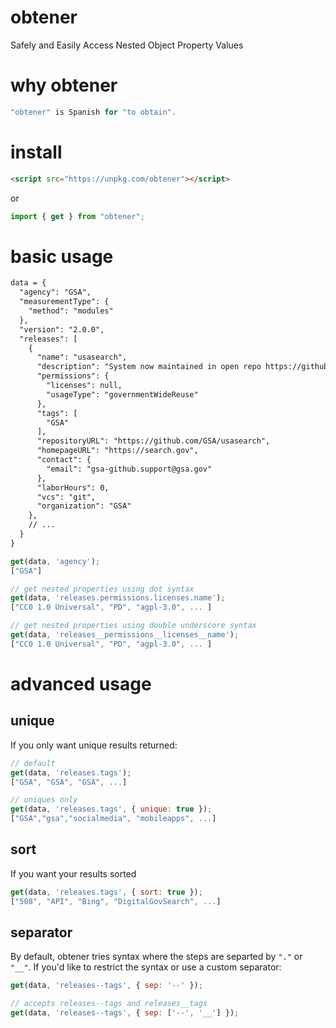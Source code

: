# obtener
Safely and Easily Access Nested Object Property Values

# why obtener
```js
"obtener" is Spanish for "to obtain".
```

# install
```html
<script src="https://unpkg.com/obtener"></script>
```
or
```js
import { get } from "obtener";
```

# basic usage
```html
data = {
  "agency": "GSA",
  "measurementType": {
    "method": "modules"
  },
  "version": "2.0.0",
  "releases": [
    {
      "name": "usasearch",
      "description": "System now maintained in open repo https://github.com/GSA/search-gov.",
      "permissions": {
        "licenses": null,
        "usageType": "governmentWideReuse"
      },
      "tags": [
        "GSA"
      ],
      "repositoryURL": "https://github.com/GSA/usasearch",
      "homepageURL": "https://search.gov",
      "contact": {
        "email": "gsa-github.support@gsa.gov"
      },
      "laborHours": 0,
      "vcs": "git",
      "organization": "GSA"
    },
    // ...
  }
}
```

```js
get(data, 'agency');
["GSA"]

// get nested properties using dot syntax
get(data, 'releases.permissions.licenses.name');
["CC0 1.0 Universal", "PD", "agpl-3.0", ... ]

// get nested properties using double underscore syntax
get(data, 'releases__permissions__licenses__name');
["CC0 1.0 Universal", "PD", "agpl-3.0", ... ]
```

# advanced usage
## unique
If you only want unique results returned:
```js
// default
get(data, 'releases.tags');
["GSA", "GSA", "GSA", ...]

// uniques only
get(data, 'releases.tags', { unique: true });
["GSA","gsa","socialmedia", "mobileapps", ...]
```

## sort
If you want your results sorted
```js
get(data, 'releases.tags', { sort: true });
["508", "API", "Bing", "DigitalGovSearch", ...]
```

## separator
By default, obtener tries syntax where the steps are separted by 
`"."` or `"__"`.  If you'd like to restrict the syntax or use a custom separator:
```js
get(data, 'releases--tags', { sep: '--' });

// accepts releases--tags and releases__tags
get(data, 'releases--tags', { sep: ['--', '__'] });
```
